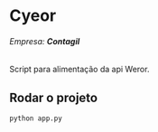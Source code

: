 # Cyeor
###### Empresa: **Contagil**

Script para alimentação da api Weror. 

## Rodar o projeto

```
python app.py
```